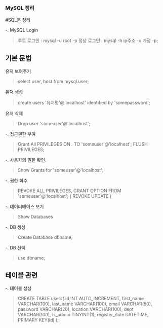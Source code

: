 ### MySQL 정리


#SQL문 정리

-. MySQL Login
> 루트 로그인 : mysql -u root -p
> 정상 로그인 : mysql -h ip주소 -u 계정 -p;


## 기본 문법
유저 보여주기
> select user, host from mysql.user;

유저 생성
> create users '유저명'@'localhost' identified by 'somepassword';

유저 삭제
>Drop user 'someuser'@'localhost';

-. 접근권한 부여
> Grant All PRIVILEGES ON *.* TO 'someuser'@'localhost';
> FLUSH PRIVILEGES;

-. 사용자의 권한 확인.
> Show Grants for 'someuser'@'localhost';

-. 권한 회수
> REVOKE ALL PRIVILEGES, GRANT OPTION FROM 'someuser'@'localhost';
> ( REVOKE UPDATE )

-. 데이터베이스 보기
> Show Databases

-. DB 생성
> Create Database dbname;

-. DB 선택
> use dbname;

## 테이블 관련
-. 테이블 생성
> CREATE TABLE users( id INT AUTO_INCREMENT,
> first_name VARCHAR(100),
> last_name VARCHAR(100),
> email VARCHAR(50),
> password VARCHAR(20),
> location VARCHAR(100),
> dept VARCHAR(100),
> is_admin TINYINT(1),
> register_date DATETIME,
> PRIMARY KEY(id)
> );